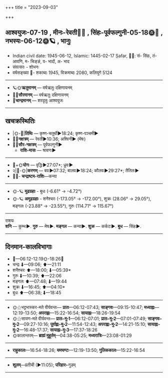 +++
title = "2023-09-03"

+++
## आश्वयुजः-07-19  ,  मीनः-रेवती🌛🌌  ,  सिंहः-पूर्वफल्गुनी-05-18🌞🌌  ,  नभस्यः-06-12🌞🪐  ,  भानुः
- Indian civil date: 1945-06-12, Islamic: 1445-02-17 Ṣafar, 🌌🌞: सं- सिंहः, तं- आवणि, म- चिङ्ङं, प- भादों, अ- भाद
- संवत्सरः - शोभनः
- वर्षसङ्ख्या 🌛- शकाब्दः 1945, विक्रमाब्दः 2080, कलियुगे 5124
___________________
- 🪐🌞**ऋतुमानम्** — वर्षऋतुः दक्षिणायनम्
- 🌌🌞**सौरमानम्** — वर्षऋतुः दक्षिणायनम्
- 🌛**चान्द्रमानम्** — शरदृतुः आश्वयुजः
___________________


## खचक्रस्थितिः
- |🌞-🌛|**तिथिः** — कृष्ण-चतुर्थी►18:24; कृष्ण-पञ्चमी►  
- 🌌🌛**नक्षत्रम्** — रेवती►10:36; अश्विनी► (मेषः)  
- 🌌🌞**सौर-नक्षत्रम्** — पूर्वफल्गुनी►  
  - **राशि-मासः** — श्रावणः► 
___________________
- 🌛+🌞**योगः** — वृद्धिः►27:07*; ध्रुवः►  
- २|🌛-🌞|**करणम्** — बवः►07:32; बालवः►18:24; कौलवः►29:27*; तैतिलः►  
- 🌌🌛- **चन्द्राष्टम-राशिः**—कन्या  
___________________
- 🌞-🪐 **मूढग्रहाः** - बुधः (-6.61° → -4.72°)
- 🌞-🪐 **अमूढग्रहाः** - शनैश्चरः (-173.05° → -172.00°), शुक्रः (28.06° → 29.05°), मङ्गलः (-23.88° → -23.55°), गुरुः (114.71° → 115.67°)
___________________
राशयः  
**शनि** — कुम्भः►. **गुरु** — मेषः►. **मङ्गल** — कन्या►. **शुक्र** — कर्कटः►. **बुध** — सिंहः►. 
___________________


## दिनमान-कालविभागाः
- 🌅—06:12-12:19🌞-18:26🌇  
- चन्द्रः ⬇—09:06; ⬆—21:11  
- शनैश्चरः ⬆—18:00; ⬇—05:39*  
- गुरुः ⬇—10:39; ⬆—22:06  
- मङ्गलः ⬆—07:48; ⬇—19:44  
- शुक्रः ⬇—16:45; ⬆—04:10*  
- बुधः ⬆—06:38; ⬇—18:45  
___________________
- 🌞⚝भट्टभास्कर-मते वीर्यवन्तः— **प्रातः**—06:12-07:43; **साङ्गवः**—09:15-10:47; **मध्याह्नः**—12:19-13:50; **अपराह्णः**—15:22-16:54; **सायाह्नः**—18:26-19:54  
- 🌞⚝सायण-मते वीर्यवन्तः— **प्रातः-मु॰1**—06:12-07:01; **प्रातः-मु॰2**—07:01-07:49; **साङ्गवः-मु॰2**—09:27-10:16; **पूर्वाह्णः-मु॰2**—11:54-12:43; **अपराह्णः-मु॰2**—14:21-15:10; **सायाह्नः-मु॰2**—16:48-17:37; **सायाह्नः-मु॰3**—17:37-18:26  
- 🌞कालान्तरम्— **ब्राह्मं मुहूर्तम्**—04:38-05:25; **मध्यरात्रिः**—23:08-01:29  
___________________
- **राहुकालः**—16:54-18:26; **यमघण्टः**—12:19-13:50; **गुलिककालः**—15:22-16:54  
___________________
- **शूलम्**—प्रतीची (►11:05); **परिहारः**–गुडम्  
___________________
